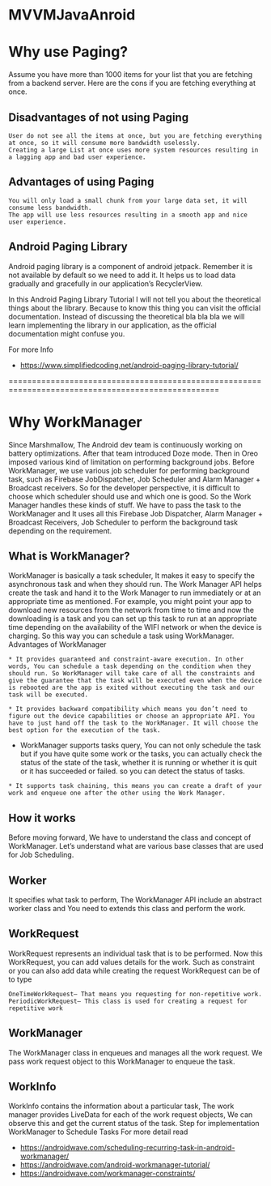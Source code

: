 # MVVMJavaAnroid

# Why use Paging?
Assume you have more than 1000 items for your list that you are fetching from a backend server. Here are the cons if you are fetching everything at once.

## Disadvantages of not using Paging
    User do not see all the items at once, but you are fetching everything at once, so it will consume more bandwidth uselessly.
    Creating a large List at once uses more system resources resulting in a lagging app and bad user experience.

## Advantages of using Paging
    You will only load a small chunk from your large data set, it will consume less bandwidth.
    The app will use less resources resulting in a smooth app and nice user experience.

## Android Paging Library
Android paging library is a component of android jetpack. Remember it is not available by default so we need to add it. It helps us to load data gradually and gracefully in our application’s RecyclerView.

In this Android Paging Library Tutorial I will not tell you about the theoretical things about the library. Because to know this thing you can visit the official documentation. Instead of discussing the theoretical bla bla bla we will learn implementing the library in our application, as the official documentation might confuse you.

For more Info
* https://www.simplifiedcoding.net/android-paging-library-tutorial/

===================================================================================================

# Why WorkManager
Since Marshmallow, The Android dev team is continuously working on battery optimizations. After that team introduced Doze mode. Then in Oreo imposed various kind of limitation on performing background jobs. Before WorkManager, we use various job scheduler for performing background task, such as Firebase JobDispatcher, Job Scheduler and Alarm Manager + Broadcast receivers. So for the developer perspective, it is difficult to choose which scheduler should use and which one is good. So the Work Manager handles these kinds of stuff. We have to pass the task to the WorkManager and It uses all this Firebase Job Dispatcher, Alarm Manager + Broadcast Receivers, Job Scheduler to perform the background task depending on the requirement.

## What is WorkManager?
WorkManager is basically a task scheduler, It makes it easy to specify the asynchronous task and when they should run. The Work Manager API helps create the task and hand it to the Work Manager to run immediately or at an appropriate time as mentioned. For example, you might point your app to download new resources from the network from time to time and now the downloading is a task and you can set up this task to run at an appropriate time depending on the availability of the WIFI network or when the device is charging. So this way you can schedule a task using WorkManager.
Advantages of WorkManager

    * It provides guaranteed and constraint-aware execution. In other words, You can schedule a task depending on the condition when they should run. So WorkManager will take care of all the constraints and give the guarantee that the task will be executed even when the device is rebooted are the app is exited without executing the task and our task will be executed.
    
    * It provides backward compatibility which means you don’t need to figure out the device capabilities or choose an appropriate API. You have to just hand off the task to the WorkManager. It will choose the best option for the execution of the task.
    
   * WorkManager supports tasks query, You can not only schedule the task but if you have quite some work or the tasks, you can actually check the status of the state of the task, whether it is running or whether it is quit or it has succeeded or failed. so you can detect the status of tasks.
   
    * It supports task chaining, this means you can create a draft of your work and enqueue one after the other using the Work Manager.

## How it works
Before moving forward, We have to understand the class and concept of WorkManager. Let’s understand what are various base classes that are used for Job Scheduling.

## Worker
It specifies what task to perform, The WorkManager API include an abstract worker class and You need to extends this class and perform the work.

## WorkRequest
WorkRequest represents an individual task that is to be performed. Now this WorkRequest, you can add values details for the work. Such as constraint or you can also add data while creating the request
WorkRequest can be of to type

    OneTimeWorkRequest– That means you requesting for non-repetitive work.
    PeriodicWorkRequest– This class is used for creating a request for repetitive work

## WorkManager
The WorkManager class in enqueues and manages all the work request. We pass work request object to this WorkManager to enqueue the task.

## WorkInfo
WorkInfo contains the information about a particular task, The work manager provides LiveData for each of the work request objects, We can observe this and get the current status of the task.
Step for implementation WorkManager to Schedule Tasks
For more detail read
* https://androidwave.com/scheduling-recurring-task-in-android-workmanager/
* https://androidwave.com/android-workmanager-tutorial/
* https://androidwave.com/workmanager-constraints/
